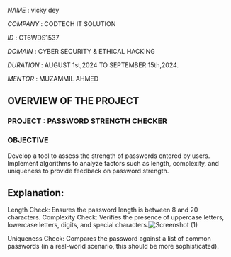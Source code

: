 *NAME* : vicky dey

*COMPANY* : CODTECH IT SOLUTION

*ID* : CT6WDS1537

*DOMAIN* : CYBER SECURITY & ETHICAL HACKING

*DURATION* : AUGUST 1st,2024 TO SEPTEMBER 15th,2024.

*MENTOR* : MUZAMMIL AHMED

## OVERVIEW OF THE PROJECT

### PROJECT : PASSWORD STRENGTH CHECKER

### OBJECTIVE
Develop a tool to assess the strength of passwords entered by users. Implement
algorithms to analyze factors such as length, complexity, and uniqueness to provide
feedback on password strength.

## Explanation:

Length Check: Ensures the password length is between 8 and 20 characters.
Complexity Check: Verifies the presence of uppercase letters, lowercase letters, digits, and special characters.![Screenshot (1)](https://github.com/user-attachments/assets/8725b0ca-c9bf-431c-9847-3c20e5912e15)

Uniqueness Check: Compares the password against a list of common passwords (in a real-world scenario, this should be more sophisticated).

